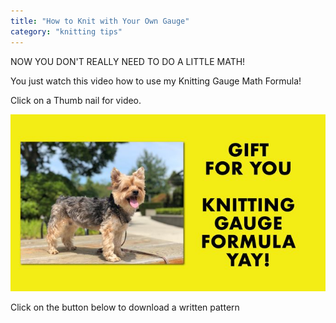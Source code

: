 ```yaml
---
title: "How to Knit with Your Own Gauge"
category: "knitting tips"
---
```

NOW YOU DON'T REALLY NEED TO DO A LITTLE MATH!

You just watch this video how to use my Knitting Gauge Math Formula!​

Click on a Thumb nail for video.

[![Little red riding hood](../../../public/knitting-gauge-formula.jpeg)](https://www.youtube.com/watch?v=OVQiaQqUzh0)

Click on the button below to download a written pattern